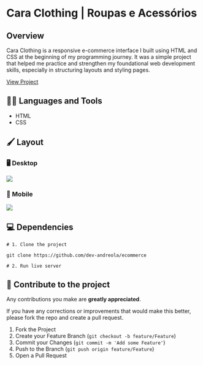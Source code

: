 # Cara Clothing | Roupas e Acessórios

## Overview

Cara Clothing is a responsive e-commerce interface I built using HTML and CSS at the beginning of my programming journey. It was a simple project that helped me practice and strengthen my foundational web development skills, especially in structuring layouts and styling pages.

[View Project](https://ecommerce-cara-clothing.vercel.app/)

## :man_mechanic: Languages and Tools

- HTML
- CSS

## :paintbrush: Layout

### :desktop_computer: Desktop

<img src="/readme-layout-desktop.jpg"/>

### :iphone: Mobile

<img src="/readme-layout-mobile.jpg" />

## :computer: Dependencies

```shell
# 1. Clone the project

git clone https://github.com/dev-andreola/ecommerce

# 2. Run live server
```

## :triangular_flag_on_post: Contribute to the project

Any contributions you make are **greatly appreciated**.

If you have any corrections or improvements that would make this better, please fork the repo and create a pull request.

1. Fork the Project
2. Create your Feature Branch (`git checkout -b feature/Feature`)
3. Commit your Changes (`git commit -m 'Add some Feature'`)
4. Push to the Branch (`git push origin feature/Feature`)
5. Open a Pull Request
